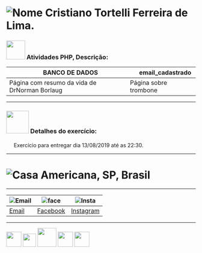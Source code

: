# ![Nome](http://learncodeonline.in/mascot.png) Cristiano Tortelli Ferreira de Lima.
### <img src="https://cdn.icon-icons.com/icons2/844/PNG/512/HTML5_icon-icons.com_67090.png" width="50" height="50"> Atividades PHP, Descrição:
|<img src="https://www.webcoursesbangkok.com/wp-content/uploads/2015/04/Tick.png" width="16" height="16"> BANCO DE DADOS|<img src="https://www.webcoursesbangkok.com/wp-content/uploads/2015/04/Tick.png" width="16" height="16">  email_cadastrado|
|------|---------|
|Página com resumo da vida de DrNorman Borlaug |Página sobre trombone|Página de cadastro do e-mail realizado da pagina trombone.html

---

### <img src="https://cdn0.iconfinder.com/data/icons/coding-files-icons-rounded/110/Coding-Html-512.png" width="60" height="60"> Detalhes do exercício:
<img src="https://images.vexels.com/media/users/3/157932/isolated/lists/951a617272553f49e75548e212ed947f-icone-de-marca-de-selecao-curvo.png" width="16" height="16"> Exercício para entregar dia 13/08/2019 até as 22:30.

---

# ![Casa](https://image4.owler.com/logo/town-of-hillsboro-beach_owler_20160227_142008_large.png) Americana, SP, Brasil
 
***
|![Email](http://freedownloadscenter.com/icons/png/32/1670/1670360.png)|![face](https://www.visiblelogic.com/blog/wp-content/uploads/2012/11/facebook_32.png)|![Insta](http://iradex.net/wp-content/uploads/2018/10/instagram-logo.png)|
|------|---------|----------|
|[Email](mailto:hoornettmonster@gmail.com)|[Facebook](https://www.facebook.com/tortellee)|[Instagram](https://www.instagram.com/cristiano.tortellii/)       

---

<img src="https://assets.ubuntu.com/v1/29985a98-ubuntu-logo32.png" width="40" height="40"> <img src="https://upload.wikimedia.org/wikipedia/commons/c/ca/LinkedIn_logo_initials.png" width="35" height="35"> <img src="https://cdn.icon-icons.com/icons2/844/PNG/512/HTML5_icon-icons.com_67090.png" width="50" height="50"> <img src="https://cdn1.iconfinder.com/data/icons/social-media-vol-1-1/24/_github-512.png" width="40" height="40"> <img src="https://upload.wikimedia.org/wikipedia/commons/d/dd/Microsoft_Office_2013_logo.svg" width="40" height="40">
